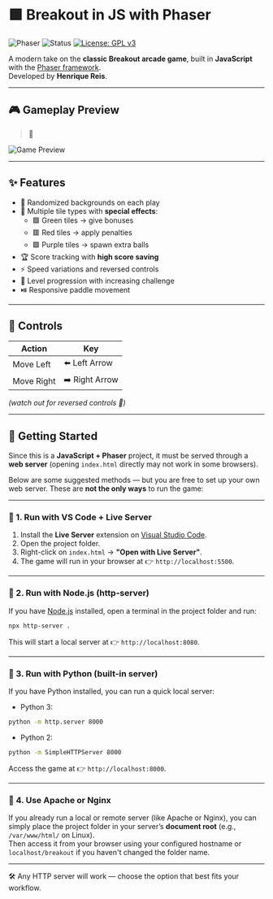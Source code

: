 # 🟪 Breakout in JS with Phaser

![Phaser](https://img.shields.io/badge/Phaser-Game-blueviolet?logo=javascript) 
![Status](https://img.shields.io/badge/status-in%20progress-yellow) 
 [![License: GPL v3](https://img.shields.io/badge/License-GPLv3-green.svg)](https://www.gnu.org/licenses/gpl-3.0)

A modern take on the **classic Breakout arcade game**, built in **JavaScript** with the [Phaser framework](https://phaser.io/).  
Developed by **Henrique Reis**.

---

## 🎮 Gameplay Preview

> 📸  

![Game Preview](assets/demo.gif)

---

## ✨ Features

- 🎨 Randomized backgrounds on each play
- 🧱 Multiple tile types with **special effects**:
  - 🟩 Green tiles → give bonuses
  - 🟥 Red tiles → apply penalties
  - 🟪 Purple tiles → spawn extra balls
- 🏆 Score tracking with **high score saving**
- ⚡ Speed variations and reversed controls
- 🔄 Level progression with increasing challenge
- ⏯️ Responsive paddle movement

---

## 🎹 Controls

| Action | Key |
|--------|-----|
| Move Left | ⬅️ Left Arrow |
| Move Right | ➡️ Right Arrow |

*(watch out for reversed controls 👾)*

---

## 🚀 Getting Started

Since this is a **JavaScript + Phaser** project, it must be served through a **web server** (opening `index.html` directly may not work in some browsers).

Below are some suggested methods — but you are free to set up your own web server. These are **not the only ways** to run the game:

---

### 🔹 1. Run with VS Code + Live Server
1. Install the **Live Server** extension on [Visual Studio Code](https://code.visualstudio.com/).
2. Open the project folder.
3. Right-click on `index.html` → **"Open with Live Server"**.
4. The game will run in your browser at 👉 `http://localhost:5500`.

---

### 🔹 2. Run with Node.js (http-server)
If you have [Node.js](https://nodejs.org/) installed, open a terminal in the project folder and run:

~~~bash
npx http-server .
~~~

This will start a local server at 👉 `http://localhost:8080`.

---

### 🔹 3. Run with Python (built-in server)
If you have Python installed, you can run a quick local server:

- Python 3:

~~~bash
python -m http.server 8000
~~~

- Python 2:

~~~bash
python -m SimpleHTTPServer 8000
~~~

Access the game at 👉 `http://localhost:8000`.

---

### 🔹 4. Use Apache or Nginx
If you already run a local or remote server (like Apache or Nginx), you can simply place the project folder in your server’s **document root** (e.g., `/var/www/html/` on Linux).  
Then access it from your browser using your configured hostname or `localhost/breakout` if you haven't changed the folder name.

---

🛠️ Any HTTP server will work — choose the option that best fits your workflow.
